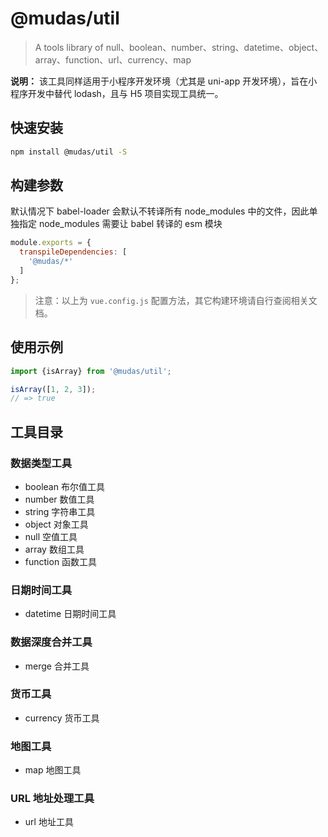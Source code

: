 # @mudas/util

> A tools library of null、boolean、number、string、datetime、object、array、function、url、currency、map

**说明：**
该工具同样适用于小程序开发环境（尤其是 uni-app 开发环境），旨在小程序开发中替代 lodash，且与 H5 项目实现工具统一。

## 快速安装
```bash
npm install @mudas/util -S
```

## 构建参数
默认情况下 babel-loader 会默认不转译所有 node_modules 中的文件，因此单独指定 node_modules 需要让 babel 转译的 esm 模块
```js
module.exports = {
  transpileDependencies: [
    '@mudas/*'
  ]
};
```
> 注意：以上为 `vue.config.js` 配置方法，其它构建环境请自行查阅相关文档。

## 使用示例
```js
import {isArray} from '@mudas/util';

isArray([1, 2, 3]);
// => true
```

## 工具目录
### 数据类型工具
- boolean 布尔值工具
- number 数值工具
- string 字符串工具
- object 对象工具
- null 空值工具
- array 数组工具
- function 函数工具
### 日期时间工具
- datetime 日期时间工具
### 数据深度合并工具
- merge 合并工具
### 货币工具
- currency 货币工具
### 地图工具
- map 地图工具
### URL 地址处理工具
- url 地址工具

